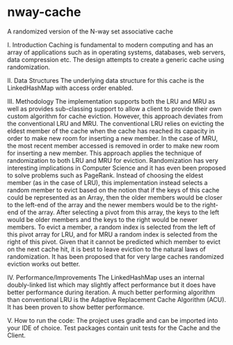 # nway-cache
A randomized version of the N-way set associative cache


I.	Introduction
Caching is fundamental to modern computing and has an array of applications such as in operating systems, databases, web servers, data compression etc.
The design attempts to create a generic cache using randomization.

II.	Data Structures
The underlying data structure for this cache is the LinkedHashMap with access order enabled.

III.	Methodology
The implementation supports both the LRU and MRU as well as provides sub-classing support to allow a client to provide their own custom algorithm for cache eviction.  However, this approach deviates from the conventional LRU and MRU.
The conventional LRU relies on evicting the eldest member of the cache when the cache has reached its capacity in order to make new room for inserting a new member.  In the case of MRU, the most recent member accessed is removed in order to make new room for inserting a new member.   This approach applies the technique of randomization to both LRU and MRU for eviction. Randomization has very interesting implications in Computer Science and it has even been proposed to solve problems such as PageRank.  Instead of choosing the eldest member (as in the case of LRU), this implementation instead selects a random member to evict based on the notion that if the keys of this cache could be represented as an Array, then the older members would be closer to the left-end of the array and the newer members would be to the right-end of the array.  After selecting a pivot from this array, the keys to the left would be older members and the keys to the right would be newer members.  To evict a member, a random index is selected from the left of this pivot array for LRU, and for MRU a random index is selected from the right of this pivot.  Given that it cannot be predicted which member to evict on the next cache hit, it is best to leave eviction to the natural laws of randomization.   It has been proposed that for very large caches randomized eviction works out better.  

IV.	Performance/Improvements
The LinkedHashMap uses an internal doubly-linked list which may slightly affect performance but it does have better performance during iteration.
A much better performing algorithm than conventional LRU is the Adaptive Replacement Cache Algorithm (ACU).  It has been proven to show better performance.

V.	How to run the code:  The project uses gradle and can be imported into your IDE of choice.   Test packages contain unit tests for the Cache and the Client. 
